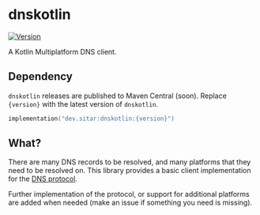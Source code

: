 # dnskotlin
[![Version](https://img.shields.io/maven-central/v/dev.sitar/dnskotlin)](https://search.maven.org/artifact/dev.sitar/dnskotlin)

A Kotlin Multiplatform DNS client.

## Dependency
`dnskotlin` releases are published to Maven Central (soon). Replace `{version}` with the latest version of `dnskotlin`.
```kotlin
implementation("dev.sitar:dnskotlin:{version}")
```

## What?
There are many DNS records to be resolved, and many platforms that they need to be resolved on. This library provides a basic client implementation for the [DNS protocol](https://www.ietf.org/rfc/rfc1035.txt). 

Further implementation of the protocol, or support for additional platforms are added when needed (make an issue if something you need is missing).
